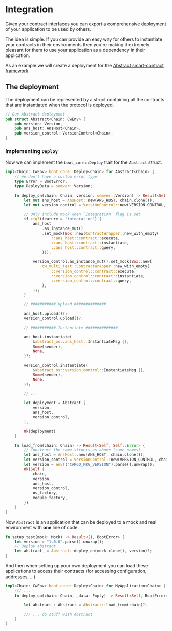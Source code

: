# Integration

Given your contract interfaces you can export a comprehensive deployment of your application to be used by others.  

The idea is simple. If you can provide an easy way for others to instantiate your contracts in their environments then you're making it extremely pleasant for them to use your application as a dependency in their application.  

As an example we will create a deployment for the [Abstract smart-contract framework](https://abstract.money/).

## The deployment

The deployment can be represented by a struct containing all the contracts that are instantiated when the protocol is deployed.

```rust
// Our Abstract deployment
pub struct Abstract<Chain: CwEnv> {
    pub version: Version,
    pub ans_host: AnsHost<Chain>,
    pub version_control: VersionControl<Chain>,
}
```

### Implementing `Deploy`

Now we can implement the `boot_core::Deploy` trait for the `Abstract` struct.

```rust
impl<Chain: CwEnv> boot_core::Deploy<Chain> for Abstract<Chain> {
    // We don't have a custom error type
    type Error = BootError;
    type DeployData = semver::Version;

    fn deploy_on(chain: Chain, version: semver::Version) -> Result<Self, BootError> {
        let mut ans_host = AnsHost::new(ANS_HOST, chain.clone());
        let mut version_control = VersionControl::new(VERSION_CONTROL, chain.clone());

        // Only include mock when `integration` flag is set
        if cfg!(feature = "integration") {
            ans_host
                .as_instance_mut()
                .set_mock(Box::new(ContractWrapper::new_with_empty(
                    ::ans_host::contract::execute,
                    ::ans_host::contract::instantiate,
                    ::ans_host::contract::query,
                )));

            version_control.as_instance_mut().set_mock(Box::new(
                cw_multi_test::ContractWrapper::new_with_empty(
                    ::version_control::contract::execute,
                    ::version_control::contract::instantiate,
                    ::version_control::contract::query,
                ),
            ));
        }

        // ########### Upload ##############

        ans_host.upload()?;
        version_control.upload()?;

        // ########### Instantiate ##############

        ans_host.instantiate(
            &abstract_os::ans_host::InstantiateMsg {},
            Some(sender),
            None,
        )?;

        version_control.instantiate(
            &abstract_os::version_control::InstantiateMsg {},
            Some(sender),
            None,
        )?;

        // ... 

        let deployment = Abstract {
            version,
            ans_host,
            version_control,
        };

        Ok(deployment)
    }

    fn load_from(chain: Chain) -> Result<Self, Self::Error> {
        // Construct the same structs as above (same names)
        let ans_host = AnsHost::new(ANS_HOST, chain.clone());
        let version_control = VersionControl::new(VERSION_CONTROL, chain.clone());
        let version = env!("CARGO_PKG_VERSION").parse().unwrap();
        Ok(Self {
            chain,
            version,
            ans_host,
            version_control,
            os_factory,
            module_factory,
        })
    }
}
```

Now `Abstract` is an application that can be deployed to a mock and real environment with **one** line of code.

```rust
fn setup_test(mock: Mock) -> Result<(), BootError> {
    let version = "1.0.0".parse().unwrap();
    // Deploy abstract
    let abstract_ = Abstract::deploy_on(mock.clone(), version)?;
}
```

And then when setting up your own deployment you can load these applications to access their contracts (for accessing configuration, addresses, ...)

```rust
impl<Chain: CwEnv> boot_core::Deploy<Chain> for MyApplication<Chain> {
    /// ...
    fn deploy_on(chain: Chain, _data: Empty) -> Result<Self, BootError> {

        let abstract_: Abstract = Abstract::load_from(chain)?;

        /// ... do stuff with Abstract
    }
}
```
